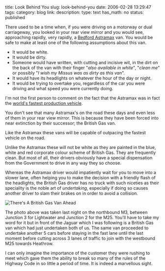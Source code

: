 title: Look Behind You
slug: look-behind-you
date: 2006-02-28 13:29:47
tags: 
category: blog
link: 
description: 
type: text
has_math: no
status: published

There used to be a time when, if you were driving on a motorway or dual carriageway, you looked in your rear view mirror and you would see, approaching rapidly, very rapidly, a [Bedford Astramax](http://members.lycos.nl/goodoldengland/bedford.html "http://members.lycos.nl/goodoldengland/bedford.html") van. You would be safe to make at least one of the following assumptions about this van.


* It would be white.
* It would be dirty.
* Someone would have written, with cutting and incisive wit, in the dirt on the back of the van with their finger "*also available in white*", "*clean me*" or possibly "*I wish my Missus was as dirty as this van*".
* It would have its headlights on whatever the hour of the day or night.
* It would be trying to overtake you, regardless of the car you were driving and what speed you were currently doing.

<!-- TEASER_END -->

I'm not the first person to comment on the fact that the Astramax was in fact the [world's fastest production vehicle](http://portal.telegraph.co.uk/motoring/main.jhtml?xml=/motoring/1998/12/26/emfvaux26.xml "http://portal.telegraph.co.uk/motoring/main.jhtml?xml=/motoring/1998/12/26/emfvaux26.xml").

You don't see that many Astramax's on the road these days and even less of them in your rear view mirror. This is because they have been forced into near extinction by their successor; the British Gas van.

Like the Astramax these vans will be capable of outpacing the fastest vehicle on the road.

Unlike the Astramax these will not be white as they are painted in the blue, white and red corporate colour scheme of British Gas. They are frequently clean. But most of all, their drivers obviously have a special dispensation from the Government to drive in any way they so choose.

Whereas the Astramax driver would impatiently wait for you to move into a slower lane, often helping you to make the decision with a friendly flash of the headlights, the British Gas driver has no truck with such niceties as their speciality is the noble art of *undertaking*, especially if doing so causes another driver to slam their brakes on in order to avoid a collision.

![There's A British Gas Van Ahead](/wp-content/uploads/2006/02/27-02-06_1711.jpg)

The photo above was taken last night on the northbound M3, between Junction 3 for Lightwater and Junction 2 for the M25. You'll have to take my word for it but in front of the Jaguar which I was following is a British Gas van which had just undertaken both of us. The same van proceeded to undertake another 5 cars before staying in the fast lane until the last moment before cutting across 3 lanes of traffic to join with the westbound M25 towards Heathrow.

I can only imagine the importance of the customer they were rushing to meet which gave them the ability to break so many of the rules of the Highway Code in so little a period of time. It is indeed a marvellous sight.

